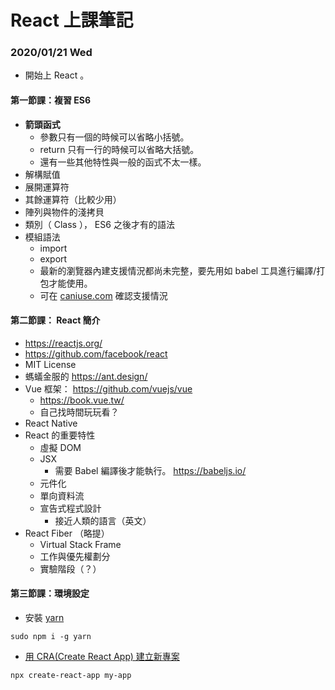 # React 上課筆記

### 2020/01/21 Wed

- 開始上 React 。

#### 第一節課：複習 ES6

- **箭頭函式**
  - 參數只有一個的時候可以省略小括號。
  - return 只有一行的時候可以省略大括號。
  - 還有一些其他特性與一般的函式不太一樣。
- 解構賦值
- 展開運算符
- 其餘運算符（比較少用）
- 陣列與物件的淺拷貝
- 類別（ Class ）， ES6 之後才有的語法
- 模組語法
  - import
  - export
  - 最新的瀏覽器內建支援情況都尚未完整，要先用如 babel 工具進行編譯/打包才能使用。
  - 可在 [caniuse.com](https://caniuse.com/) 確認支援情況

#### 第二節課： React 簡介

- https://reactjs.org/
- https://github.com/facebook/react
- MIT License
- 螞蟻金服的 https://ant.design/
- Vue 框架： https://github.com/vuejs/vue
  - https://book.vue.tw/
  - 自己找時間玩玩看？
- React Native
- React 的重要特性
  - 虛擬 DOM
  - JSX
    - 需要 Babel 編譯後才能執行。 https://babeljs.io/
  - 元件化
  - 單向資料流
  - 宣告式程式設計
    - 接近人類的語言（英文）
- React Fiber （略提）
  - Virtual Stack Frame
  - 工作與優先權劃分
  - 實驗階段（？）

#### 第三節課：環境設定

- 安裝 [yarn](https://yarnpkg.com/)

```
sudo npm i -g yarn
```

- [用 CRA(Create React App) 建立新專案](https://create-react-app.dev/docs/getting-started)

```
npx create-react-app my-app
```

